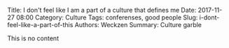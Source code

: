 Title: I don't feel like I am a part of a culture that defines me
Date: 2017-11-27 08:00
Category: Culture
Tags: conferenses, good people
Slug: i-dont-feel-like-a-part-of-this
Authors: Weckzen
Summary: Culture garble

This is no content